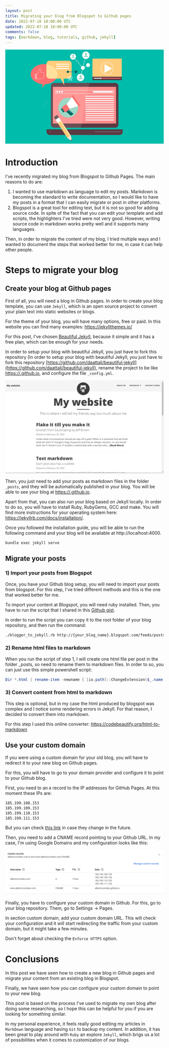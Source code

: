 ```yaml
---
layout: post
title: Migrating your blog from Blogspot to Github pages
date: 2022-07-10 10:00:00 UTC
updated: 2022-07-10 10:00:00 UTC
comments: false
tags: [markdown, blog, tutorials, github, jekyll]
---
```


![header](/assets/img/2022-07-10-Migrate-blogspot-to-github-pages/1.png)

# Introduction

I've recently migrated my blog from Blogspot to Github Pages. The main reasons to do are:

1. I wanted to use markdown as language to edit my posts. Markdown is becoming the standard to write documentation, so I would like to have my posts in a format that I can easily migrate or post in other platforms.
2. Blogspot is a great tool for editing text, but it is not so good for adding source code. In spite of the fact that you can edit your template and add scripts, the highlighters I've tried were not very good. However, writing source code in markdown works pretty well and it supports many languages.

Then, in order to migrate the content of my blog, I tried multiple ways and I wanted to document the steps that worked better for me, in case it can help other people.

# Steps to migrate your blog

## Create your blog at Github pages

First of all, you will need a blog in Github pages. In order to create your blog template, you can use `Jekyll`, which is an open source project to convert your plain text into static websites or blogs.

For the theme of your blog, you will have many options, free or paid. In this website you can find many examples: https://jekyllthemes.io/

For this post, I've chosen [Beautiful Jekyll](https://beautifuljekyll.com/), because it simple and it has a free plan, which can be enough for your needs.

In order to setup your blog with beautiful Jekyll, you just have to fork this repository [In order to setup your blog with beautiful Jekyll, you just have to fork this repository [https://github.com/daattali/beautiful-jekyll](https://github.com/daattali/beautiful-jekyll), rename the project to be like [https://<yourusername>.github.io](https://<yourusername>.github.io), and configure the file `_config.yml`.

![jekyll example](/assets/img/2022-07-10-Migrate-blogspot-to-github-pages/2.png)

Then, you just need to add your posts as markdown files in the folder `_posts`, and they will be automatically published in your blog. You will be able to see your blog at [https://<yourusername>.github.io](https://<yourusername>.github.io).

Apart from that, you can also run your blog based on Jekyll locally. In order to do so, you will have to install Ruby, RubyGems, GCC and make. You will find more instructions for your operating system here: https://jekyllrb.com/docs/installation/.

Once you followed the installation guide, you will be able to run the following command and your blog will be available at http://localhost:4000.

```bash
bundle exec jekyll serve
```

## Migrate your posts

### 1) Import your posts from Blogspot

Once, you have your Github blog setup, you will need to import your posts from blogspot. For this step, I've tried different methods and this is the one that worked better for me.

To import your content at Blogspot, you will need ruby installed. Then, you have to run the script that I shared in this [Github gist](https://gist.github.com/albertocorrales/f750fa971c2523abc1ecbb6cefc185e3).

In order to run the script you can copy it to the root folder of your blog repository, and then run the command:

```bash
./blogger_to_jekyll.rb http://{your_blog_name}.blogspot.com/feeds/posts/default
```

### 2) Rename html files to markdown

When you run the script of step 1, I will create one html file per post in the folder \_posts, so need to rename them to markdown files. In order to so, you can just use this simple powershell script:

```powershell
Dir *.html | rename-item -newname { [io.path]::ChangeExtension($_.name, "md") }
```

### 3) Convert content from html to markdown

This step is optional, but in my case the html produced by blogspot was complex and I notice some rendering errors in Jekyll. For that reason, I decided to convert them into markdown.

For this step I used this online converter: https://codebeautify.org/html-to-markdown

## Use your custom domain

If you were using a custom domain for your old blog, you will have to redirect it to your new blog on Github pages.

For this, you will have to go to your domain provider and configure it to point to your Github blog.

First, you need to an `A` record to the IP addresses for GitHub Pages. At this moment these IPs are:

```
185.199.108.153
185.199.109.153
185.199.110.153
185.199.111.153
```

But you can check [this link](https://docs.github.com/en/pages/configuring-a-custom-domain-for-your-github-pages-site/managing-a-custom-domain-for-your-github-pages-site) in case they change in the future.

Then, you need to add a CNAME record pointing to your Github URL. In my case, I'm using Google Domains and my configuration looks like this:

![domain config](/assets/img/2022-07-10-Migrate-blogspot-to-github-pages/4.png)

Finally, you have to configure your custom domain in Github. For this, go to your blog repository. Them, go to Settings -> Pages.

In section custom domain, add your custom domain URL. This will check your configuration and it will start redirecting the traffic from your custom domain, but it might take a few minutes.

Don't forget about checking the `Enforce HTTPS` option.

# Conclusions

In this post we have seen how to create a new blog in Github pages and migrate your content from an existing blog in Blogspot.

Finally, we have seen how you can configure your custom domain to point to your new blog.

This post is based on the process I've used to migrate my own blog after doing some researching, so I hope this can be helpful for you if you are looking for something similar.

In my personal experience, it feels really good editing my articles in `MarkDown` language and having `Git` to backup my content. In addition, it has been great to play around with `Ruby` an explore `Jekyll`, which brigs us a lot of possibilities when it comes to customization of our blogs.

